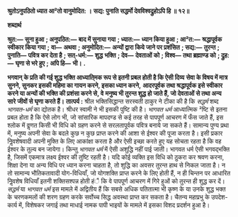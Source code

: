 **श्रुतोऽनुपठितो ध्यात आ²तो वानुमोदित: ।** **सद्य: पुनाति सद्धर्मो देवविश्वद्रुहोऽपि हि ॥ १२॥** 

**शब्दार्थ** 

**श्रुत:—** **सुना हुआ** **; अनुपठित:—** **बाद में सुनाया गया** **; ध्यात:—** **ध्यान किया हुआ** **; आ²त:—** **श्रद्धापूर्वक स्वीकार किया गया** **;** **वा—** **अथवा** **; अनुमोदित:—** **अन्यों द्वारा किये जाने पर प्रशंसित** **; सद्य:—** **तुरन्त** **; पुनाति—** **पवित्र कर देता है** **; सत्-धर्म:—** **शुद्ध** **भक्ति** **; देव—** **देवताओं को** **; विश्व—** **तथा ब्रह्माण्ड को** **; द्रुह:—** **घृणा से भरे हुए** **; अपि हि—** **भी।** **.** 

**भगवान् के प्रति की गई शुद्ध भक्ति आध्याति्मक रूप से इतनी प्रबल होती है कि ऐसी दिव्य** **सेवा के विषय में मात्र सुनने, सुनकर इसकी महिमा का गायन करने, इसका ध्यान करने,** **आदरपूर्वक तथा श्रद्धापूर्वक इसे स्वीकार करने या अन्यों की भक्ति की प्रशंसा करने से, वे** **मनुष्य भी तुरन्त शुद्ध हो जाते हैं, जो देवताओं से तथा अन्य सारे जीवों से घृणा करते हैं।** **तात्पर्य :** श्रील भक्तिसिद्धान्त सरस्वती ठाकुर ने टीका की है कि *सद्धर्म* शब्द *भागवत-धर्म* का द्योतक है। श्रीधर स्वामी ने भी इसकी पुष्टि की है। *भागवत धर्म* आध्यात्मिक ²ष्टि से इतना प्रबल होता है कि ऐसे लोग भी, जो सांसारिक मापदण्ड से कई तरह से पापपूर्ण आचरण में फँस जाते हैं, इस श्लोक में वॢणत किसी भी विधि को ग्रहण करने से सरलतापूर्वक पवित्र बनाये जा सकते हैं। सामान्य पुण्य प्रथा में, मनुष्य अपनी सेवा के बदले कुछ न कुछ प्राप्त करने की आशा से ईश्वर की पूजा करता है। इसी प्रकार निॢवशेषवादी अपनी मुक्ति के लिए आकांक्षा करता है और ऐसी इच्छा करते हुए यह सोचता रहता है कि वह ईश्वर के तुल्य बन जायेगा। किन्तु *भागवत धर्म* में ऐसी अशुद्धि नहीं पाई जाती। भागवत धर्म ऐसी भगवद्भक्ति है, जिसमें एकमात्र लक्ष्य ईश्वर की तुष्टि रहती है। यदि कोई व्यक्ति इस विधि को ठुकरा कर श्रवण करना, शिक्षा देना या अन्य विधि पर ध्यान करना चाहता है, तो शुद्धि का अवसर तुरन्त हाथ से निकल जाता है। न तो सामान्य भौतिकतावादी योग-विधियाँ, जो योगशक्ति प्राप्त करने के लिए होती हैं, न ही चिन्तन पर आधारित निॢवशेष विधियाँ इतनी शक्तिसश्पन्न होती हंै कि वे पापपूर्ण आचरण में गिरे हुओं को तुरन्त ही शुद्ध कर दें। *सद्धर्म* या *भागवत धर्म* इस मामले में अद्वितीय हैं कि सबसे अधिक पतितात्मा भी कृष्ण के या उनके शुद्ध भक्त के चरणकमलों की शरण ग्रहण करके सर्वोच्च सिद्ध अवस्था प्राप्त कर सकता है। चैतन्य महाप्रभु के उपदेश-कार्य में, विशेषकर जगाई तथा माधाई नामक पापी भाइयों के मामले में इसका विशद प्रदर्शन हुआ है। 